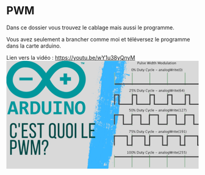# PWM
Dans ce dossier vous trouvez le cablage mais aussi le programme.

Vous avez seulement a brancher comme moi et téléversez le programme dans la carte arduino.

Lien vers la vidéo : https://youtu.be/wY1u38yQnyM
![alt text](https://github.com/electrocodeur/pwm/blob/main/arduinopwm.png?raw=true)
